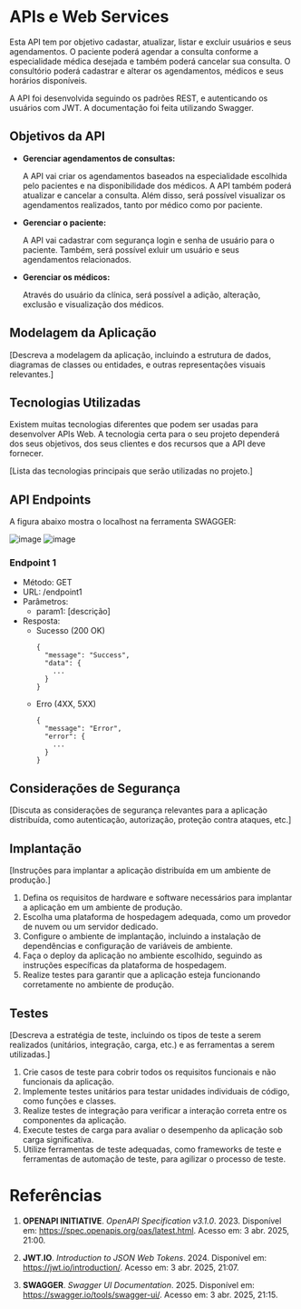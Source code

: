 # APIs e Web Services

Esta API tem por objetivo cadastar, atualizar, listar e excluir usuários e seus agendamentos. O paciente poderá agendar a consulta conforme a especialidade médica desejada e também poderá cancelar sua consulta. O consultório poderá cadastrar e alterar os agendamentos, médicos e seus horários disponíveis. 

A API foi desenvolvida seguindo os padrões REST, e autenticando os usuários com JWT. A documentação foi feita utilizando Swagger. 

## Objetivos da API

- **Gerenciar agendamentos de consultas:**
  
    A API vai criar os agendamentos baseados na especialidade escolhida pelo pacientes e na disponibilidade dos médicos. A API também poderá atualizar e cancelar a consulta. Além disso, será possível visualizar os agendamentos realizados, tanto por médico como por paciente.
    
- **Gerenciar o paciente:**
  
    A API vai cadastrar com segurança login e senha de usuário para o paciente. Também, será possível exluir um usuário e seus agendamentos relacionados.

- **Gerenciar os médicos:**

    Através do usuário da clínica, será possível a adição, alteração, exclusão e visualização dos médicos.

## Modelagem da Aplicação
[Descreva a modelagem da aplicação, incluindo a estrutura de dados, diagramas de classes ou entidades, e outras representações visuais relevantes.]


## Tecnologias Utilizadas

Existem muitas tecnologias diferentes que podem ser usadas para desenvolver APIs Web. A tecnologia certa para o seu projeto dependerá dos seus objetivos, dos seus clientes e dos recursos que a API deve fornecer.

[Lista das tecnologias principais que serão utilizadas no projeto.]

## API Endpoints

A figura abaixo mostra o localhost na ferramenta SWAGGER:

![image](https://github.com/user-attachments/assets/401bea6a-b632-4782-ae77-4f779c3cd294)
![image](https://github.com/user-attachments/assets/e28a6e35-40fa-4cf8-95bb-2c057fd09d82)





### Endpoint 1
- Método: GET
- URL: /endpoint1
- Parâmetros:
  - param1: [descrição]
- Resposta:
  - Sucesso (200 OK)
    ```
    {
      "message": "Success",
      "data": {
        ...
      }
    }
    ```
  - Erro (4XX, 5XX)
    ```
    {
      "message": "Error",
      "error": {
        ...
      }
    }
    ```

## Considerações de Segurança

[Discuta as considerações de segurança relevantes para a aplicação distribuída, como autenticação, autorização, proteção contra ataques, etc.]

## Implantação

[Instruções para implantar a aplicação distribuída em um ambiente de produção.]

1. Defina os requisitos de hardware e software necessários para implantar a aplicação em um ambiente de produção.
2. Escolha uma plataforma de hospedagem adequada, como um provedor de nuvem ou um servidor dedicado.
3. Configure o ambiente de implantação, incluindo a instalação de dependências e configuração de variáveis de ambiente.
4. Faça o deploy da aplicação no ambiente escolhido, seguindo as instruções específicas da plataforma de hospedagem.
5. Realize testes para garantir que a aplicação esteja funcionando corretamente no ambiente de produção.

## Testes

[Descreva a estratégia de teste, incluindo os tipos de teste a serem realizados (unitários, integração, carga, etc.) e as ferramentas a serem utilizadas.]

1. Crie casos de teste para cobrir todos os requisitos funcionais e não funcionais da aplicação.
2. Implemente testes unitários para testar unidades individuais de código, como funções e classes.
3. Realize testes de integração para verificar a interação correta entre os componentes da aplicação.
4. Execute testes de carga para avaliar o desempenho da aplicação sob carga significativa.
5. Utilize ferramentas de teste adequadas, como frameworks de teste e ferramentas de automação de teste, para agilizar o processo de teste.

# Referências

1. **OPENAPI INITIATIVE**. *OpenAPI Specification v3.1.0*. 2023. Disponível em: <https://spec.openapis.org/oas/latest.html>. Acesso em: 3 abr. 2025, 21:00.

2. **JWT.IO**. *Introduction to JSON Web Tokens*. 2024. Disponível em: <https://jwt.io/introduction/>. Acesso em: 3 abr. 2025, 21:07.

3. **SWAGGER**. *Swagger UI Documentation*. 2025. Disponível em: <https://swagger.io/tools/swagger-ui/>. Acesso em: 3 abr. 2025, 21:15.
